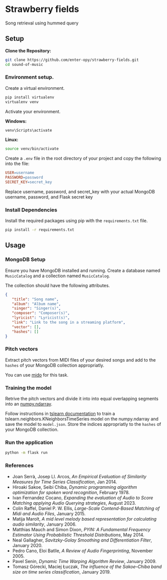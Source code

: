 # Strawberry fields
Song retrieval using hummed query

## Setup
**Clone the Repository:**
```bash
git clone https://github.com/enter-opy/strawberry-fields.git
cd sound-of-music
```
### Environment setup.
Create a virtual environment.
```bash
pip install virtualenv
virtualenv venv
```
Activate your environment.

   **Windows:**
```bash
venv\Scripts\activate
```

   **Linux:**
```bash
source venv/bin/activate
```
Create a `.env` file in the root directory of your project and copy the following into the file:

```makefile
USER=username
PASSWORD=password
SECRET_KEY=secret_key
```
Replace username, password, and secret_key with your actual MongoDB username, password, and Flask secret key

### Install Dependencies

Install the required packages using pip with the `requirements.txt` file.

```bash
pip install -r requirements.txt
```

## Usage
### MongoDB Setup

Ensure you have MongoDB installed and running. Create a database named `MusicCatalog` and a collection named `MusicCatalog`.

The collection should have the following attributes.

```json
{
   "title": "Song name",
   "album": "Album name",
   "singer": "Singer(s)",
   "composer": "Composer(s)",
   "lyricist": "Lyricist(s)",
   "link": "Link to the song in a streaming platform",
   "vector": [],
   "hashes": []
}
```

### Pitch vectors
Extract pitch vectors from MIDI files of your desired songs and add to the `hashes` of your MongoDB collection appropriatly.

You can use [mido](https://mido.readthedocs.io/en/stable/) for this task.

### Training the model

Retrive the pitch vectors and divide it into into equal overlapping segments into an [numpy.ndarray](https://numpy.org/doc/stable/reference/generated/numpy.ndarray.html).

Follow instructions in [tslearn documentation](tslearn.neighbors.KNeighborsTimeSeries) to train a tslearn.neighbors.KNeighborsTimeSeries model on the numpy.ndarray and save the model to `model.json`. Store the indices appropriatly to the `hashes` of your MongoDB collection. 

### Run the application

```bash
python -m flask run
```


### References

- Joan Serrà, Josep Ll. Arcos, *An Empirical Evaluation of Similarity Measures for Time Series Classification*, Jan 2014.
- Hiroaki Sakoe, Seibi Chiba, *Dynamic programming algorithm optimization for spoken word recognition*, February 1978.
- Ivan Fernandez Cocano, *Expanding the evaluation of Audio to Score Matching applying Audio Querying strategies*, August 2023.
- Colin Raffel, Daniel P. W. Ellis, *Large-Scale Contend-Based Matching of Midi and Audio Files*, January 2015.
- Matija Marolt, *A mid level melody based representation for calculating audio similarity*, January 2006.
- Matthias Mauch and Simon Dixon, *PYIN: A Fundamental Frequency Estimator Using Probabilistic Threshold Distributions*, May 2014.
- Neal Gallagher, *Savitzky-Golay Smoothing and Differentiation Filter*, January 2020.
- Pedro Cano, Eloi Batlle, *A Review of Audio Fingerprinting*, November 2005.
- Pavel Senin, *Dynamic Time Warping Algorithm Review*, January 2009.
- Tomasz Górecki, Maciej Łuczak, *The influence of the Sakoe–Chiba band size on time series classification*, January 2019.
